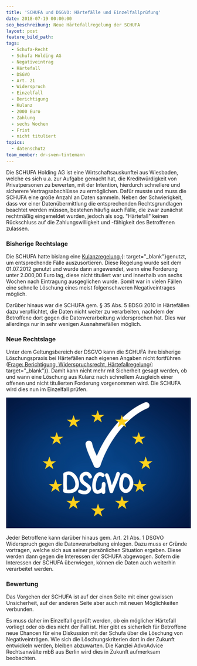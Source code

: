 ```yaml
---
title: 'SCHUFA und DSGVO: Härtefälle und Einzelfallprüfung'
date: 2018-07-19 00:00:00
seo_beschreibung: Neue Härtefallregelung der SCHUFA
layout: post
feature_bild_path:
tags:
  - Schufa-Recht
  - Schufa Holding AG
  - Negativeintrag
  - Härtefall
  - DSGVO
  - Art. 21
  - Widerspruch
  - Einzelfall
  - Berichtigung
  - Kulanz
  - 2000 Euro
  - Zahlung
  - sechs Wochen
  - Frist
  - nicht tituliert
topics:
  - datenschutz
team_member: dr-sven-tintemann
---
```


Die SCHUFA Holding AG ist eine Wirtschaftsauskunftei aus Wiesbaden, welche es sich u.a. zur Aufgabe gemacht hat, die Kreditw&uuml;rdigkeit von Privatpersonen zu bewerten, mit der Intention, hierdurch schnellere und sicherere Vertragsabschl&uuml;sse zu erm&ouml;glichen. Daf&uuml;r musste und muss die SCHUFA eine gro&szlig;e Anzahl an Daten sammeln. Neben der Schwierigkeit, dass vor einer Daten&uuml;bermittlung die entsprechenden Rechtsgrundlagen beachtet werden m&uuml;ssen, bestehen h&auml;ufig auch F&auml;lle, die zwar zun&auml;chst rechtm&auml;&szlig;ig eingemeldet wurden, jedoch als sog. "H&auml;rtefall" keinen R&uuml;ckschluss auf die Zahlungswilligkeit und -f&auml;higkeit des Betroffenen zulassen.

### Bisherige Rechtslage

Die SCHUFA hatte bislang eine [Kulanzregelung ](https://www.schufa.de/de/ueber-uns/presse/pressemitteilungen/kredithistorie.jsp){: target="_blank"}genutzt, um entsprechende F&auml;lle auszusortieren. Diese Regelung wurde seit dem 01.07.2012 genutzt und wurde dann angewendet, wenn eine Forderung unter 2.000,00 Euro lag, diese nicht tituliert war und innerhalb von sechs Wochen nach Eintragung ausgeglichen wurde. Somit war in vielen F&auml;llen eine schnelle L&ouml;schung eines meist folgenschweren Negativeintrages m&ouml;glich.

Dar&uuml;ber hinaus war die SCHUFA gem. &sect; 35 Abs. 5 BDSG 2010 in H&auml;rtef&auml;llen dazu verpflichtet, die Daten nicht weiter zu verarbeiten, nachdem der Betroffene dort gegen die Datenverarbeitung widersprochen hat. Dies war allerdings nur in sehr wenigen Ausnahmef&auml;llen m&ouml;glich.

### Neue Rechtslage

Unter dem Geltungsbereich der DSGVO kann die SCHUFA ihre bisherige L&ouml;schungspraxis bei H&auml;rtef&auml;llen nach eigenen Angaben nicht fortf&uuml;hren ([Frage: Berichtigung, Widerspruchsrecht, H&auml;rtefallregelung](https://www.schufa.de/de/ueber-uns/daten-scoring/ds-gvo-ueberblick/ds-gvo-ueberblick.jsp){: target="_blank"}). Damit kann nicht mehr mit Sicherheit gesagt werden, ob und wann eine L&ouml;schung aus Kulanz nach schnellem Ausgleich einer offenen und nicht titulierten Forderung vorgenommen wird. Die SCHUFA wird dies nun im Einzelfall pr&uuml;fen.

![](/uploads/dsgvo-3446011-1920-2.jpg)

Jeder Betroffene kann dar&uuml;ber hinaus gem. Art. 21 Abs. 1 DSGVO Widerspruch gegen die Datenverarbeitung einlegen. Dazu muss er Gr&uuml;nde vortragen, welche sich aus seiner pers&ouml;nlichen Situation ergeben. Diese werden dann gegen die Interessen der SCHUFA abgewogen. Sofern die Interessen der SCHUFA &uuml;berwiegen, k&ouml;nnen die Daten auch weiterhin verarbeitet werden.

### Bewertung

Das Vorgehen der SCHUFA ist auf der einen Seite mit einer gewissen Unsicherheit, auf der anderen Seite aber auch mit neuen M&ouml;glichkeiten verbunden.

Es muss daher im Einzelfall gepr&uuml;ft werden, ob ein m&ouml;glicher H&auml;rtefall vorliegt oder ob dies nicht der Fall ist. Hier gibt es sicherlich f&uuml;r Betroffene neue Chancen f&uuml;r eine Diskussion mit der Schufa &uuml;ber die L&ouml;schung von Negativeintr&auml;gen. Wie sich die L&ouml;schungskriterien dort in der Zukunft entwickeln werden, bleiben abzuwarten. Die Kanzlei AdvoAdvice Rechtsanw&auml;lte mbB aus Berlin wird dies in Zukunft aufmerksam beobachten.
